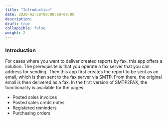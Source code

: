 ```yaml
---
title: "Introduction"
date: 2020-02-28T00:00:00+09:00
description: 
draft: true
collapsible: false
weight: 2
---
```

### Introduction 

For cases where you want to deliver created reports by fax, this app offers a solution. 
The prerequisite is that you operate a fax server that you can address for sending. Then this app first creates the report to be sent as an email, which is then sent to the fax server via SMTP. From there, the original email is then delivered as a fax. 
In the first version of SMTP2FAX, the functionality is available for the pages: 

- Posted sales invoices 
- Posted sales credit notes 
- Registered reminders
- Purchasing orders 
